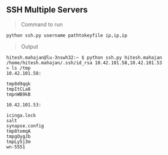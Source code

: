 ## SSH Multiple Servers

> Command to run

```
python ssh.py username pathtokeyfile ip,ip,ip
```
> Output

```
hitesh.mahajan@lu-3nswh32:~ $ python ssh.py hitesh.mahajan /home/hitesh.mahajan/.ssh/id_rsa 10.42.101.58,10.42.101.53
> ls /tmp
10.42.101.58:

tmp8d9qqk
tmpItCLa8
tmpnWB9kB

10.42.101.53:

icinga.lock
salt
synapse.config
tmp8tomqA
tmpgOygJb
tmpLy5j3m
wn-5551

```
